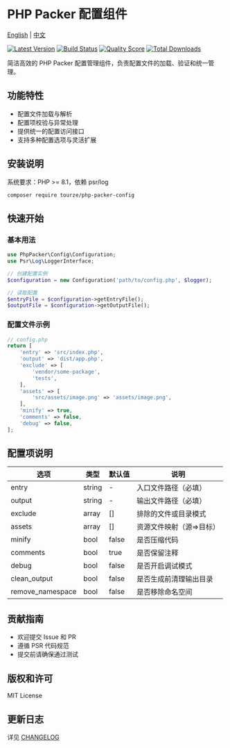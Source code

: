 # PHP Packer 配置组件

[English](README.md) | [中文](README.zh-CN.md)

[![Latest Version](https://img.shields.io/packagist/v/tourze/php-packer-config.svg?style=flat-square)](https://packagist.org/packages/tourze/php-packer-config)
[![Build Status](https://img.shields.io/travis/tourze/php-packer-config/master.svg?style=flat-square)](https://travis-ci.org/tourze/php-packer-config)
[![Quality Score](https://img.shields.io/scrutinizer/g/tourze/php-packer-config.svg?style=flat-square)](https://scrutinizer-ci.com/g/tourze/php-packer-config)
[![Total Downloads](https://img.shields.io/packagist/dt/tourze/php-packer-config.svg?style=flat-square)](https://packagist.org/packages/tourze/php-packer-config)

简洁高效的 PHP Packer 配置管理组件，负责配置文件的加载、验证和统一管理。

## 功能特性

- 配置文件加载与解析
- 配置项校验与异常处理
- 提供统一的配置访问接口
- 支持多种配置选项与灵活扩展

## 安装说明

系统要求：PHP >= 8.1，依赖 psr/log

```bash
composer require tourze/php-packer-config
```

## 快速开始

### 基本用法

```php
use PhpPacker\Config\Configuration;
use Psr\Log\LoggerInterface;

// 创建配置实例
$configuration = new Configuration('path/to/config.php', $logger);

// 读取配置
$entryFile = $configuration->getEntryFile();
$outputFile = $configuration->getOutputFile();
```

### 配置文件示例

```php
// config.php
return [
    'entry' => 'src/index.php',
    'output' => 'dist/app.php',
    'exclude' => [
        'vendor/some-package',
        'tests',
    ],
    'assets' => [
        'src/assets/image.png' => 'assets/image.png',
    ],
    'minify' => true,
    'comments' => false,
    'debug' => false,
];
```

## 配置项说明

| 选项             | 类型    | 默认值 | 说明                       |
|------------------|---------|--------|----------------------------|
| entry            | string  | -      | 入口文件路径（必填）       |
| output           | string  | -      | 输出文件路径（必填）       |
| exclude          | array   | []     | 排除的文件或目录模式       |
| assets           | array   | []     | 资源文件映射（源=>目标）   |
| minify           | bool    | false  | 是否压缩代码               |
| comments         | bool    | true   | 是否保留注释               |
| debug            | bool    | false  | 是否开启调试模式           |
| clean_output     | bool    | false  | 是否生成前清理输出目录     |
| remove_namespace | bool    | false  | 是否移除命名空间           |

## 贡献指南

- 欢迎提交 Issue 和 PR
- 遵循 PSR 代码规范
- 提交前请确保通过测试

## 版权和许可

MIT License

## 更新日志

详见 [CHANGELOG](../../CHANGELOG.md)
